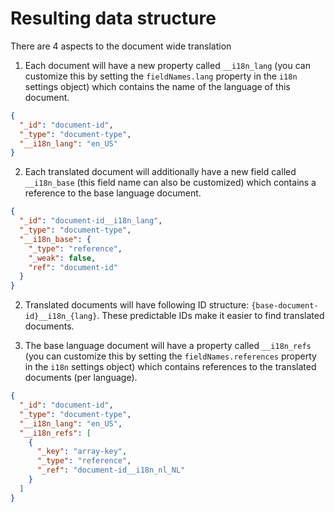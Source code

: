 # Resulting data structure

There are 4 aspects to the document wide translation

1. Each document will have a new property called `__i18n_lang` (you can customize this by setting the `fieldNames.lang` property in the `i18n` settings object) which contains the name of the language of this document.

```json
{
  "_id": "document-id",
  "_type": "document-type",
  "__i18n_lang": "en_US"
}
```

2. Each translated document will additionally have a new field called `__i18n_base` (this field name can also be customized) which contains a reference to the base language document.

```json
{
  "_id": "document-id__i18n_lang",
  "_type": "document-type",
  "__i18n_base": {
    "_type": "reference",
    "_weak": false,
    "ref": "document-id"
  }
}
```

2. Translated documents will have following ID structure: `{base-document-id}__i18n_{lang}`. These predictable IDs make it easier to find translated documents.

3. The base language document will have a property called `__i18n_refs` (you can customize this by setting the `fieldNames.references` property in the `i18n` settings object) which contains references to the translated documents (per language).

```json
{
  "_id": "document-id",
  "_type": "document-type",
  "__i18n_lang": "en_US",
  "__i18n_refs": [
    {
      "_key": "array-key",
      "_type": "reference",
      "_ref": "document-id__i18n_nl_NL"
    }
  ]
}
```
